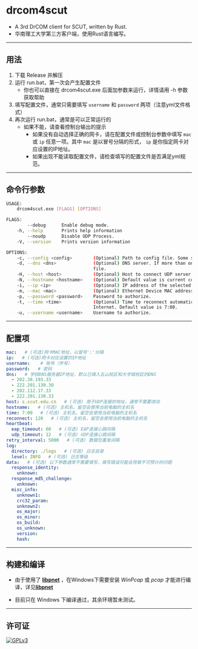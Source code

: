 # drcom4scut

+ A 3rd DrCOM client for SCUT, written by Rust.
+ 华南理工大学第三方客户端，使用Rust语言编写。

------------------------------------------------------

## 用法

1. 下载 Release 并解压
2. 运行 run.bat，第一次会产生配置文件
   + 你也可以直接在 drcom4scut.exe 后面加参数来运行，详情请用 -h 参数获取帮助
3. 填写配置文件，通常只需要填写 `username` 和 `password` 两项（注意yml文件格式）
4. 再次运行 run.bat，通常是可以正常运行的
   + 如果不能，请查看控制台输出的提示
     + 如果没有自动选择正确的网卡，请在配置文件或控制台参数中填写 `mac` 或 `ip` 任意一项。其中 `mac` 是以冒号分隔的形式， `ip` 是你指定网卡对应设置的IP地址。
     + 如果出现不能读取配置文件，请检查填写的配置文件是否满足yml规范。

------------------------------------------------------

## 命令行参数

```bash
USAGE:
    drcom4scut.exe [FLAGS] [OPTIONS]

FLAGS:
        --debug      Enable debug mode.
    -h, --help       Prints help information
        --noudp      Disable UDP Process.
    -V, --version    Prints version information

OPTIONS:
    -c, --config <config>        (Optional) Path to config file. Some settings only can be set by config file.
    -d, --dns <dns>              (Optional) DNS server. If more than one, you can add the remain DNS servers to config
                                 file.
    -H, --host <host>            (Optional) Host to connect UDP server. Default value is 's.scut.edu.cn'.
    -N, --hostname <hostname>    (Optional) Default value is current computer host name.
    -i, --ip <ip>                (Optional) IP address of the selected Ethernet Device.
    -m, --mac <mac>              (Optional) Ethernet Device MAC address.
    -p, --password <password>    Password to authorize.
    -t, --time <time>            (Optional) Time to reconnect automatically after you are not allowed to access
                                 Internet. Default value is 7:00.
    -u, --username <username>    Username to authorize.
```

------------------------------------------------------

## 配置项

```yml
mac:   # (可选)网卡MAC地址，以冒号':'分隔
ip:   # (可选)网卡对应设置的IP地址
username:    # 账号（学号）
password:   # 密码
dns:   # 学校DNS服务器IP地址，默认已填入五山校区和大学城校区的DNS
  - 202.38.193.33
  - 222.201.130.30
  - 202.112.17.33
  - 222.201.130.33
host: s.scut.edu.cn   # (可选) 用于UDP连接的地址，通常不需要改动
hostname:   # (可选) 主机名，留空会使用当前电脑的主机名
time: 7:00   # (可选) 主机名，留空会使用当前电脑的主机名
reconnect: 120   # (可选) 主机名，留空会使用当前电脑的主机名
heartbeat:
  eap_timeout: 60   # (可选) EAP连接心跳间隔
  udp_timeout: 12   # (可选) UDP连接心跳间隔
retry_interval: 5000   # (可选) 数据包重发间隔
log:
  directory: ./logs   # (可选) 日志目录
  level: INFO   # (可选) 日志等级
data:   # (可选) 以下参数通常不需要填写，填写错误可能会导致不可预计的问题
  response_identity:
    unknown:
  response_md5_challenge:
    unknown:
  misc_info:
    unknown1:
    crc32_param:
    unknown2:
    os_major:
    os_minor:
    os_build:
    os_unknown:
    version:
    hash:
```

------------------------------------------------------

## 构建和编译

+ 由于使用了 [**libpnet**](https://crates.io/crates/pnet) ，在Windows下需要安装 *WinPcap* 或 *pcap* 才能进行编译，详见[**libpnet**](https://crates.io/crates/pnet)

+ 目前只在 Windows 下编译通过，其余环境暂未测试。

------------------------------------------------------

## 许可证

[![GPLv3](https://img.shields.io/badge/License-GPLv3-blue.svg?longCache=true)](https://github.com/SeaLoong/drcom4scut/blob/master/LICENSE)
